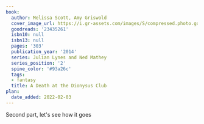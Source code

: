 ```yaml
---
book:
  author: Melissa Scott, Amy Griswold
  cover_image_url: https://i.gr-assets.com/images/S/compressed.photo.goodreads.com/books/1413991806l/23435261._SX98_.jpg
  goodreads: '23435261'
  isbn10: null
  isbn13: null
  pages: '303'
  publication_year: '2014'
  series: Julian Lynes and Ned Mathey
  series_position: '2'
  spine_color: '#93a26c'
  tags:
  - fantasy
  title: A Death at the Dionysus Club
plan:
  date_added: 2022-02-03
---
```


Second part, let's see how it goes
